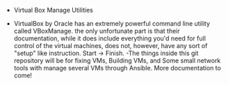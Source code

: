 * Virtual Box Manage Utilities
 - VirtualBox by Oracle has an extremely powerful command line utility called VBoxManage. the only unfortunate part is that their documentation, while it does include everything you'd need for full control of the virtual machines, does not, however, have any sort of "setup" like instruction. Start -> Finish.
 -The things inside this git repository will be for fixing VMs, Building VMs, and Some small network tools with manage several VMs through Ansible. More documentation to come!
